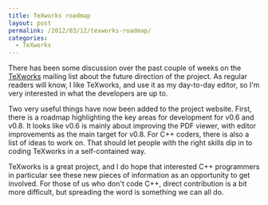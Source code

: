 ```yaml
---
title: TeXworks roadmap
layout: post
permalink: /2012/03/12/texworks-roadmap/
categories:
  - TeXworks
---
```

There has been some discussion over the past couple of weeks on the [TeXworks](https://tug.org/texworks) mailing list about the future direction of the project. As regular readers will know, I like TeXworks, and use it as my day-to-day editor, so I'm very interested in what the developers are up to.

Two very useful things have now been added to the project website. First, there is a roadmap highlighting the key areas for development for v0.6 and v0.8. It looks like v0.6 is mainly about improving the PDF viewer, with editor improvements as the main target for v0.8.  For C++ coders, there is also a list of ideas to work on. That should let people with the right skills dip in to coding TeXworks in a self-contained way.

TeXworks is a great project, and I do hope that interested C++ programmers in particular see these new pieces of information as an opportunity to get involved. For those of us who don't code C++, direct contribution is a bit more difficult, but spreading the word is something we can all do.
